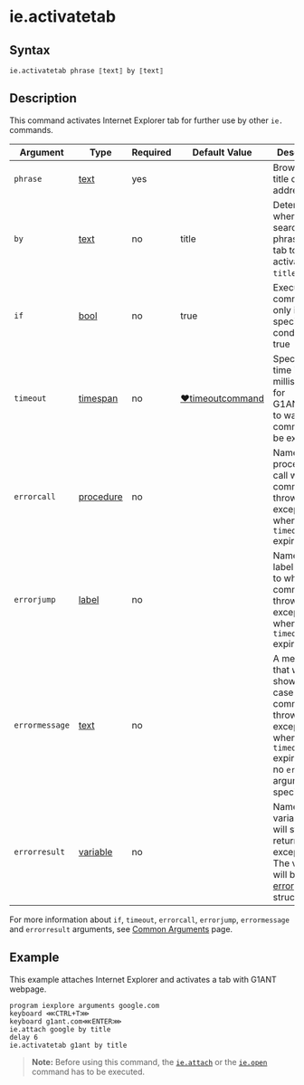 # ie.activatetab

## Syntax

```G1ANT
ie.activatetab phrase ⟦text⟧ by ⟦text⟧
```

## Description

This command activates Internet Explorer tab for further use by other `ie.` commands.

| Argument | Type | Required | Default Value | Description |
| -------- | ---- | -------- | ------------- | ----------- |
|`phrase`| [text](](https://manual.g1ant.com/link/G1ANT.Language/G1ANT.Language/Structures/TextStructure.md)) | yes |  | Browser tab title or URL address |
|`by`| [text](](https://manual.g1ant.com/link/G1ANT.Language/G1ANT.Language/Structures/TextStructure.md)) | no | title | Determines where to search for a  phrase in a tab to activate it: `title` or `url` |
| `if`           | [bool](](https://manual.g1ant.com/link/G1ANT.Language/G1ANT.Language/Structures/BooleanStructure.md)) | no       | true                                                        | Executes the command only if a specified condition is true   |
| `timeout`      | [timespan](](https://manual.g1ant.com/link/G1ANT.Language/G1ANT.Language/Structures/TimeSpanStructure.md)) | no       | [♥timeoutcommand](](https://manual.g1ant.com/link/G1ANT.Language/G1ANT.Addon.Core/Variables/TimeoutCommandVariable.md)) | Specifies time in milliseconds for G1ANT.Robot to wait for the command to be executed |
| `errorcall`    | [procedure](](https://manual.g1ant.com/link/G1ANT.Language/G1ANT.Language/Structures/ProcedureStructure.md)) | no       |                                                             | Name of a procedure to call when the command throws an exception or when a given `timeout` expires |
| `errorjump`    | [label](](https://manual.g1ant.com/link/G1ANT.Language/G1ANT.Language/Structures/LabelStructure.md)) | no       |                                                             | Name of the label to jump to when the command throws an exception or when a given `timeout` expires |
| `errormessage` | [text](](https://manual.g1ant.com/link/G1ANT.Language/G1ANT.Language/Structures/TextStructure.md)) | no       |                                                             | A message that will be shown in case the command throws an exception or when a given `timeout` expires, and no `errorjump` argument is specified |
| `errorresult`  | [variable](](https://manual.g1ant.com/link/G1ANT.Language/G1ANT.Language/Structures/VariableStructure.md)) | no       |                                                             | Name of a variable that will store the returned exception. The variable will be of [error](](https://manual.g1ant.com/link/G1ANT.Language/G1ANT.Language/Structures/ErrorStructure.md)) structure  |

For more information about `if`, `timeout`, `errorcall`, `errorjump`, `errormessage` and `errorresult` arguments, see [Common Arguments](https://github.com/G1ANT-Robot/G1ANT.Manual/blob/develop/appendices/common-arguments.md) page.

## Example

This example attaches Internet Explorer and activates a tab with G1ANT webpage.

```G1ANT
program iexplore arguments google.com
keyboard ⋘CTRL+T⋙
keyboard g1ant.com⋘ENTER⋙
ie.attach google by title
delay 6
ie.activatetab g1ant by title
```

> **Note:** Before using this command, the [`ie.attach`](https://github.com/G1ANT-Robot/G1ANT.Addon/blob/develop/G1ANT.Addon.IExplorer/G1ANT.Addon.IExplorer/Commands/IEAttachCommand.md) or the [`ie.open`](https://github.com/G1ANT-Robot/G1ANT.Addon/blob/develop/G1ANT.Addon.IExplorer/G1ANT.Addon.IExplorer/Commands/IEOpenCommand.md) command has to be executed.